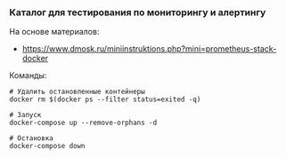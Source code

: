 ### Каталог для тестирования по мониторингу и алертингу

На основе материалов:

- https://www.dmosk.ru/miniinstruktions.php?mini=prometheus-stack-docker

Команды:

```
# Удалить остановленные контейнеры
docker rm $(docker ps --filter status=exited -q)

# Запуск
docker-compose up --remove-orphans -d

# Остановка
docker-compose down
```